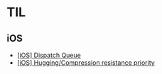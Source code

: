# TIL

## iOS

- [[iOS] Dispatch Queue](https://github.com/ffalswo2/TIL/issues/1)
- [[iOS] Hugging/Compression resistance priority](https://complex-rook-29b.notion.site/Hugging-Priority-Compression-Resistance-Priority-0d7dee32ba584aaa87d425673806e0c3)
